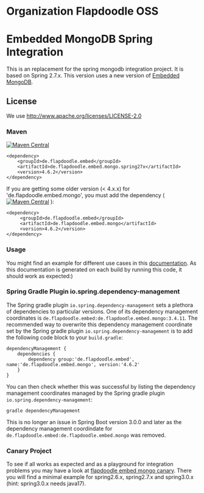 # Organization Flapdoodle OSS

# Embedded MongoDB Spring Integration

This is an replacement for the spring mongodb integration project. It is based on Spring 2.7.x. This version uses a
new version of [Embedded MongoDB](https://github.com/flapdoodle-oss/de.flapdoodle.embed.mongo/).

## License

We use http://www.apache.org/licenses/LICENSE-2.0

### Maven

[![Maven Central](https://img.shields.io/maven-central/v/de.flapdoodle.embed/de.flapdoodle.embed.mongo.spring27x.svg)](https://maven-badges.herokuapp.com/maven-central/de.flapdoodle.embed/de.flapdoodle.embed.mongo.spring27x)

	<dependency>
		<groupId>de.flapdoodle.embed</groupId>
		<artifactId>de.flapdoodle.embed.mongo.spring27x</artifactId>
		<version>4.6.2</version>
	</dependency>

If you are getting some older version (< 4.x.x) for 'de.flapdoodle.embed.mongo', you must add the
dependency ( [![Maven Central](https://img.shields.io/maven-central/v/de.flapdoodle.embed/de.flapdoodle.embed.mongo.svg)](https://maven-badges.herokuapp.com/maven-central/de.flapdoodle.embed/de.flapdoodle.embed.mongo) ):

    <dependency>
         <groupId>de.flapdoodle.embed</groupId>
         <artifactId>de.flapdoodle.embed.mongo</artifactId>
         <version>4.6.2</version>
    </dependency>

### Usage

You might find an example for different use cases in this [documentation](HowTo.md). As this documentation is generated
on each build by running this code, it should work as expected:)

### Spring Gradle Plugin io.spring.dependency-management

The Spring gradle plugin `io.spring.dependency-management` sets a plethora of dependencies to particular versions.
One of its dependency management coordinates is `de.flapdoodle.embed:de.flapdoodle.embed.mongo:3.4.11`.
The recommended way to overwrite this dependency management coordinate set by the Spring gradle plugin
`io.spring.dependency-management` is to add the following code block to your `build.gradle`:
```
dependencyManagement {
    dependencies {
        dependency group:'de.flapdoodle.embed', name:'de.flapdoodle.embed.mongo', version:'4.6.2'
    }
}
```
You can then check whether this was successful by listing the dependency management coordinates managed by the
Spring gradle plugin `io.spring.dependency-management`:
```
gradle dependencyManagement
```
This is no longer an issue in Spring Boot version 3.0.0 and later as the dependency management coordindate for
`de.flapdoodle.embed:de.flapdoodle.embed.mongo` was removed.  

### Canary Project

To see if all works as expected and as a playground for integration problems you may have a look at
[flapdoodle embed mongo canary](https://github.com/flapdoodle-oss/de.flapdoodle.embed.mongo.canary). There you will
find a minimal example for spring2.6.x, spring2.7.x and spring3.0.x (hint: spring3.0.x needs java17). 

